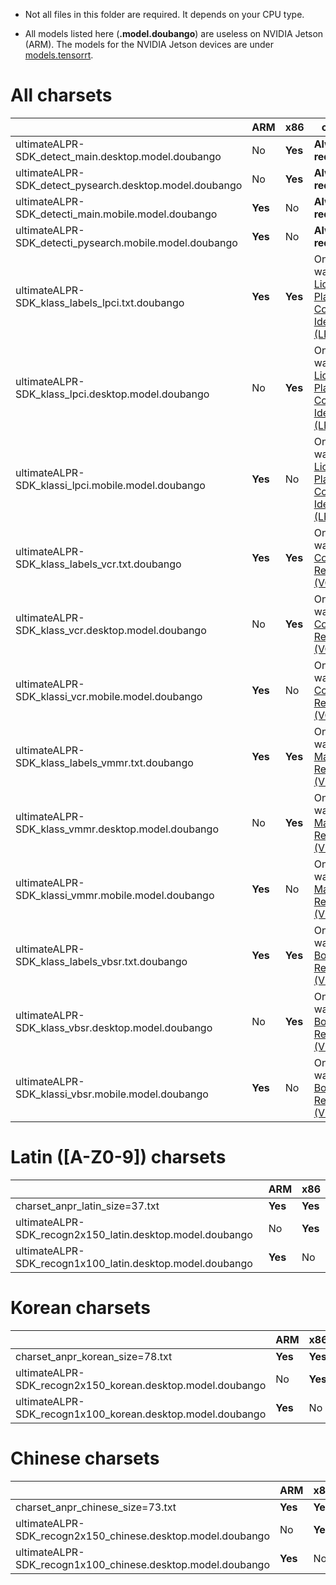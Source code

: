 - Not all files in this folder are required. It depends on your CPU type.

- All models listed here (**.model.doubango**) are useless on NVIDIA Jetson (ARM). The models for the NVIDIA Jetson devices are under [models.tensorrt](../models.tensorrt).

# All charsets #

|  | ARM | x86 |comment
|-------- | --- | --- | ---|
| ultimateALPR-SDK_detect_main.desktop.model.doubango | No | **Yes** | **Always required** |
| ultimateALPR-SDK_detect_pysearch.desktop.model.doubango | No | **Yes** | **Always required** |
| ultimateALPR-SDK_detecti_main.mobile.model.doubango | **Yes** | No | **Always required** |
| ultimateALPR-SDK_detecti_pysearch.mobile.model.doubango | **Yes** | No | **Always required** |
| ultimateALPR-SDK_klass_labels_lpci.txt.doubango | **Yes** | **Yes** | Only if you want [License Plate Country Identification (LPCI)](https://www.doubango.org/SDKs/anpr/docs/Features.html#license-plate-country-identification-lpci) |
| ultimateALPR-SDK_klass_lpci.desktop.model.doubango | No | **Yes** | Only if you want [License Plate Country Identification (LPCI)](https://www.doubango.org/SDKs/anpr/docs/Features.html#license-plate-country-identification-lpci) |
| ultimateALPR-SDK_klassi_lpci.mobile.model.doubango | **Yes** | No | Only if you want [License Plate Country Identification (LPCI)](https://www.doubango.org/SDKs/anpr/docs/Features.html#license-plate-country-identification-lpci) |
| ultimateALPR-SDK_klass_labels_vcr.txt.doubango | **Yes** | **Yes** | Only if you want [Vehicle Color Recognition (VCR)](https://www.doubango.org/SDKs/anpr/docs/Features.html#vehicle-color-recognition-vcr) |
| ultimateALPR-SDK_klass_vcr.desktop.model.doubango | No | **Yes** | Only if you want [Vehicle Color Recognition (VCR)](https://www.doubango.org/SDKs/anpr/docs/Features.html#vehicle-color-recognition-vcr) |
| ultimateALPR-SDK_klassi_vcr.mobile.model.doubango | **Yes** | No | Only if you want [Vehicle Color Recognition (VCR)](https://www.doubango.org/SDKs/anpr/docs/Features.html#vehicle-color-recognition-vcr) |
| ultimateALPR-SDK_klass_labels_vmmr.txt.doubango | **Yes** | **Yes** | Only if you want [Vehicle Make Model Recognition (VMMR)](https://www.doubango.org/SDKs/anpr/docs/Features.html#vehicle-make-model-recognition-vmmr) |
| ultimateALPR-SDK_klass_vmmr.desktop.model.doubango | No | **Yes** | Only if you want [Vehicle Make Model Recognition (VMMR)](https://www.doubango.org/SDKs/anpr/docs/Features.html#vehicle-make-model-recognition-vmmr) |
| ultimateALPR-SDK_klassi_vmmr.mobile.model.doubango | **Yes** | No | Only if you want [Vehicle Make Model Recognition (VMMR)](https://www.doubango.org/SDKs/anpr/docs/Features.html#vehicle-make-model-recognition-vmmr) |
| ultimateALPR-SDK_klass_labels_vbsr.txt.doubango | **Yes** | **Yes** | Only if you want [Vehicle Body Style Recognition (VBSR)](https://www.doubango.org/SDKs/anpr/docs/Features.html#vehicle-body-style-recognition-vbsr) |
| ultimateALPR-SDK_klass_vbsr.desktop.model.doubango | No | **Yes** | Only if you want [Vehicle Body Style Recognition (VBSR)](https://www.doubango.org/SDKs/anpr/docs/Features.html#vehicle-body-style-recognition-vbsr) |
| ultimateALPR-SDK_klassi_vbsr.mobile.model.doubango | **Yes** | No | Only if you want [Vehicle Body Style Recognition (VBSR)](https://www.doubango.org/SDKs/anpr/docs/Features.html#vehicle-body-style-recognition-vbsr) |


# Latin ([A-Z0-9]) charsets #

|  | ARM | x86 |
|-------- | --- | --- |
| charset_anpr_latin_size=37.txt | **Yes** | **Yes** |
| ultimateALPR-SDK_recogn2x150_latin.desktop.model.doubango | No | **Yes** |
| ultimateALPR-SDK_recogn1x100_latin.desktop.model.doubango | **Yes** | No |

# Korean charsets #

|  | ARM | x86 |
|-------- | --- | --- |
| charset_anpr_korean_size=78.txt | **Yes** | **Yes** |
| ultimateALPR-SDK_recogn2x150_korean.desktop.model.doubango | No | **Yes** |
| ultimateALPR-SDK_recogn1x100_korean.desktop.model.doubango | **Yes** | No |

# Chinese charsets #

|  | ARM | x86 |
|-------- | --- | --- |
| charset_anpr_chinese_size=73.txt | **Yes** | **Yes** |
| ultimateALPR-SDK_recogn2x150_chinese.desktop.model.doubango | No | **Yes** |
| ultimateALPR-SDK_recogn1x100_chinese.desktop.model.doubango | **Yes** | No |

